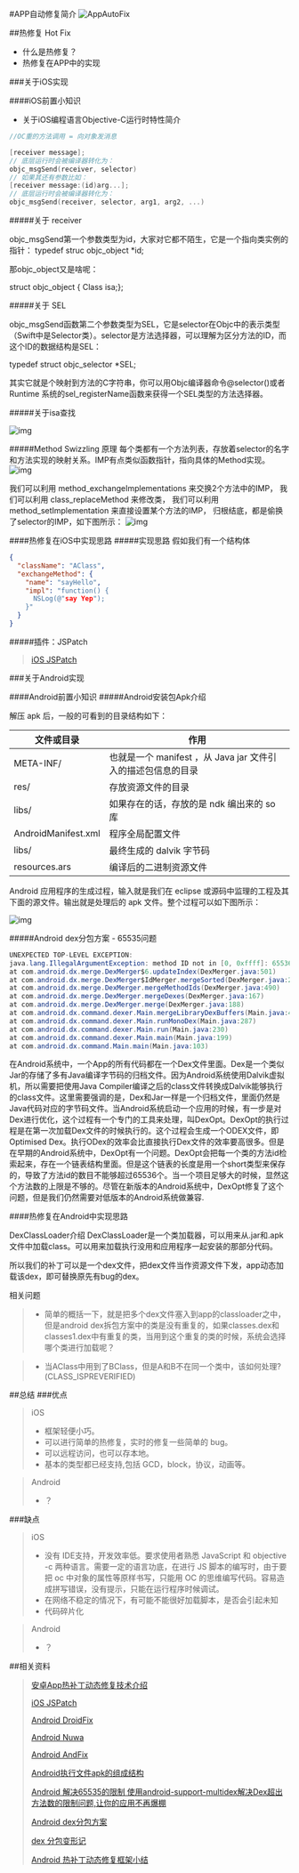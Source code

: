 #APP自动修复简介
![AppAutoFix](https://ss0.bdstatic.com/94oJfD_bAAcT8t7mm9GUKT-xh_/timg?image&quality=100&size=b4000_4000&sec=1476165692&di=355cc71c610b5bb86146a0370ea62bac&src=http://pic.baike.soso.com/p/20140321/20140321103905-1683108126.jpg)

##热修复 Hot Fix
* 什么是热修复？
* 热修复在APP中的实现

###关于iOS实现

####iOS前置小知识
* 关于iOS编程语言Objective-C运行时特性简介

```Objective-C
//OC重的方法调用 = 向对象发消息

[receiver message];
// 底层运行时会被编译器转化为：
objc_msgSend(receiver, selector)
// 如果其还有参数比如：
[receiver message:(id)arg...];
// 底层运行时会被编译器转化为：
objc_msgSend(receiver, selector, arg1, arg2, ...)
```
#####关于 receiver

objc_msgSend第一个参数类型为id，大家对它都不陌生，它是一个指向类实例的指针：
typedef struc objc_object *id;

那objc_object又是啥呢：

struct objc_object { Class isa;};

#####关于 SEL

objc_msgSend函数第二个参数类型为SEL，它是selector在Objc中的表示类型（Swift中是Selector类）。selector是方法选择器，可以理解为区分方法的ID，而这个ID的数据结构是SEL：

typedef struct objc_selector *SEL;

其实它就是个映射到方法的C字符串，你可以用Objc编译器命令@selector()或者 Runtime 系统的sel_registerName函数来获得一个SEL类型的方法选择器。

#####关于isa查找

![img](http://upload-images.jianshu.io/upload_images/1330553-81f64a11ad20c764.png?imageMogr2/auto-orient/strip%7CimageView2/2/w/1240&_=5489086)

#####Method Swizzling 原理
每个类都有一个方法列表，存放着selector的名字和方法实现的映射关系。IMP有点类似函数指针，指向具体的Method实现。
![img](http://img.blog.csdn.net/20130718230259187?watermark/2/text/aHR0cDovL2Jsb2cuY3Nkbi5uZXQveWl5YWFpeHVleGk=/font/5a6L5L2T/fontsize/400/fill/I0JBQkFCMA==/dissolve/70/gravity/SouthEast)

我们可以利用 method_exchangeImplementations 来交换2个方法中的IMP，
我们可以利用 class_replaceMethod 来修改类，
我们可以利用 method_setImplementation 来直接设置某个方法的IMP，
归根结底，都是偷换了selector的IMP，如下图所示：
![img](http://img.blog.csdn.net/20130718230430859?watermark/2/text/aHR0cDovL2Jsb2cuY3Nkbi5uZXQveWl5YWFpeHVleGk=/font/5a6L5L2T/fontsize/400/fill/I0JBQkFCMA==/dissolve/70/gravity/SouthEast)

####热修复在iOS中实现思路
#####实现思路
假如我们有一个结构体
```json
{
  "className": "AClass",
  "exchangeMethod": {
    "name": "sayHello",
    "impl": "function() {
      NSLog(@"say Yep");
    }"
  }
}
```
#####插件：JSPatch
> [iOS JSPatch](https://github.com/bang590/JSPatch)

###关于Android实现

####Android前置小知识
#####Android安装包Apk介绍

解压 apk 后，一般的可看到的目录结构如下：

| 文件或目录       | 作用           |
| ---------------|--------------|
| META-INF/      | 也就是一个 manifest ，从 Java jar 文件引入的描述包信息的目录 |
| res/           | 存放资源文件的目录      |
| libs/          | 如果存在的话，存放的是 ndk 编出来的 so 库    |
| AndroidManifest.xml          | 程序全局配置文件    |
| libs/          | 最终生成的 dalvik 字节码    |
| resources.ars          | 编译后的二进制资源文件    |

Android 应用程序的生成过程，输入就是我们在 eclipse 或源码中监理的工程及其下面的源文件。输出就是处理后的 apk 文件。整个过程可以如下图所示：

![img](http://hi.csdn.net/attachment/201105/24/0_1306213778XZI2.gif)

#####Android dex分包方案 - 65535问题

```Java
UNEXPECTED TOP-LEVEL EXCEPTION:  
java.lang.IllegalArgumentException: method ID not in [0, 0xffff]: 65536  
at com.android.dx.merge.DexMerger$6.updateIndex(DexMerger.java:501)  
at com.android.dx.merge.DexMerger$IdMerger.mergeSorted(DexMerger.java:282)  
at com.android.dx.merge.DexMerger.mergeMethodIds(DexMerger.java:490)  
at com.android.dx.merge.DexMerger.mergeDexes(DexMerger.java:167)  
at com.android.dx.merge.DexMerger.merge(DexMerger.java:188)  
at com.android.dx.command.dexer.Main.mergeLibraryDexBuffers(Main.java:439)  
at com.android.dx.command.dexer.Main.runMonoDex(Main.java:287)  
at com.android.dx.command.dexer.Main.run(Main.java:230)  
at com.android.dx.command.dexer.Main.main(Main.java:199)  
at com.android.dx.command.Main.main(Main.java:103)
```

 在Android系统中，一个App的所有代码都在一个Dex文件里面。Dex是一个类似Jar的存储了多有Java编译字节码的归档文件。因为Android系统使用Dalvik虚拟机，所以需要把使用Java Compiler编译之后的class文件转换成Dalvik能够执行的class文件。这里需要强调的是，Dex和Jar一样是一个归档文件，里面仍然是Java代码对应的字节码文件。当Android系统启动一个应用的时候，有一步是对Dex进行优化，这个过程有一个专门的工具来处理，叫DexOpt。DexOpt的执行过程是在第一次加载Dex文件的时候执行的。这个过程会生成一个ODEX文件，即Optimised Dex。执行ODex的效率会比直接执行Dex文件的效率要高很多。但是在早期的Android系统中，DexOpt有一个问题。DexOpt会把每一个类的方法id检索起来，存在一个链表结构里面。但是这个链表的长度是用一个short类型来保存的，导致了方法id的数目不能够超过65536个。当一个项目足够大的时候，显然这个方法数的上限是不够的。尽管在新版本的Android系统中，DexOpt修复了这个问题，但是我们仍然需要对低版本的Android系统做兼容.


####热修复在Android中实现思路

DexClassLoader介绍
DexClassLoader是一个类加载器，可以用来从.jar和.apk文件中加载class。可以用来加载执行没用和应用程序一起安装的那部分代码。

所以我们的补丁可以是一个dex文件，把dex文件当作资源文件下发，app动态加载该dex，即可替换原先有bug的dex。

相关问题
> * 简单的概括一下，就是把多个dex文件塞入到app的classloader之中，但是android dex拆包方案中的类是没有重复的，如果classes.dex和classes1.dex中有重复的类，当用到这个重复的类的时候，系统会选择哪个类进行加载呢？

> * 当AClass中用到了BClass，但是A和B不在同一个类中，该如何处理?(CLASS_ISPREVERIFIED)


##总结
###优点
> iOS
> * 框架轻便小巧。
> * 可以进行简单的热修复，实时的修复一些简单的 bug。
> * 可以远程访问，也可以存本地。
> * 基本的类型都已经支持,包括 GCD，block，协议，动画等。

> Android
> * ？


###缺点

> iOS
> * 没有 IDE支持，开发效率低。要求使用者熟悉 JavaScript 和 objective -c 两种语言。需要一定的语言功底，在进行 JS 脚本的编写时，由于要把 oc 中对象的属性等原样书写，只能用 OC 的思维编写代码。容易造成拼写错误，没有提示，只能在运行程序时候调试。
> * 在网络不稳定的情况下，有可能不能很好加载脚本，是否会引起未知
> * 代码碎片化

> Android
> * ？

##相关资料
> [安卓App热补丁动态修复技术介绍](https://mp.weixin.qq.com/s?__biz=MzI1MTA1MzM2Nw==&mid=400118620&idx=1&sn=b4fdd5055731290eef12ad0d17f39d4a&scene=1&srcid=1106Imu9ZgwybID13e7y2nEi#wechat_redirect)
>
> [iOS JSPatch](JSPatch)
>
> [Android DroidFix](DroidFix)
>
> [Android Nuwa](https://github.com/jasonross/Nuwa)
>
> [Android AndFix](https://github.com/alibaba/AndFix)
>
> [ Android执行文件apk的组成结构](http://blog.csdn.net/itachi85/article/details/6460158)
>
> [ Android 解决65535的限制 使用android-support-multidex解决Dex超出方法数的限制问题,让你的应用不再爆棚](http://blog.csdn.net/x_i_a_o_h_a_i/article/details/46544341)
>
> [ Android dex分包方案](http://blog.csdn.net/vurtne_ye/article/details/39666381)
>
> [dex 分包变形记](https://my.oschina.net/bugly/blog/536448)
>
> [Android 热补丁动态修复框架小结](http://blog.csdn.net/lmj623565791/article/details/49883661)
